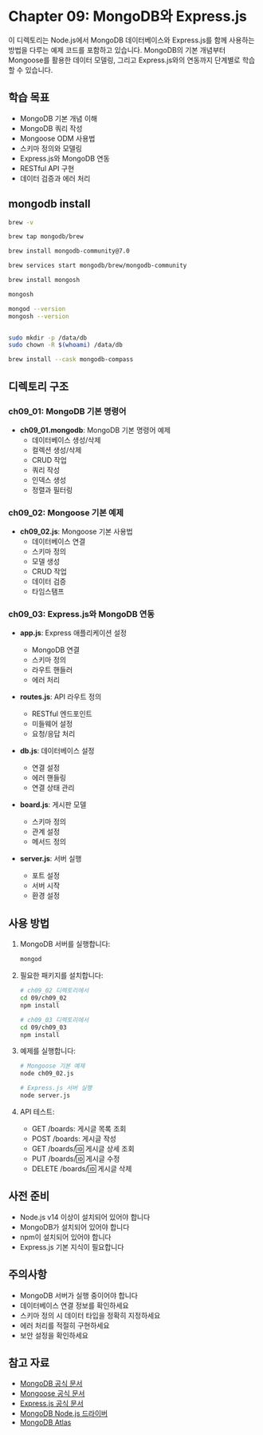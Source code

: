 # Chapter 09: MongoDB와 Express.js

이 디렉토리는 Node.js에서 MongoDB 데이터베이스와 Express.js를 함께 사용하는 방법을 다루는 예제 코드를 포함하고 있습니다. MongoDB의 기본 개념부터 Mongoose를 활용한 데이터 모델링, 그리고 Express.js와의 연동까지 단계별로 학습할 수 있습니다.

## 학습 목표

- MongoDB 기본 개념 이해
- MongoDB 쿼리 작성
- Mongoose ODM 사용법
- 스키마 정의와 모델링
- Express.js와 MongoDB 연동
- RESTful API 구현
- 데이터 검증과 에러 처리

## mongodb install

```bash
brew -v

brew tap mongodb/brew

brew install mongodb-community@7.0

brew services start mongodb/brew/mongodb-community

brew install mongosh

mongosh

mongod --version
mongosh --version


sudo mkdir -p /data/db
sudo chown -R $(whoami) /data/db

brew install --cask mongodb-compass

```

## 디렉토리 구조

### ch09_01: MongoDB 기본 명령어

- **ch09_01.mongodb**: MongoDB 기본 명령어 예제
  - 데이터베이스 생성/삭제
  - 컬렉션 생성/삭제
  - CRUD 작업
  - 쿼리 작성
  - 인덱스 생성
  - 정렬과 필터링

### ch09_02: Mongoose 기본 예제

- **ch09_02.js**: Mongoose 기본 사용법
  - 데이터베이스 연결
  - 스키마 정의
  - 모델 생성
  - CRUD 작업
  - 데이터 검증
  - 타임스탬프

### ch09_03: Express.js와 MongoDB 연동

- **app.js**: Express 애플리케이션 설정

  - MongoDB 연결
  - 스키마 정의
  - 라우트 핸들러
  - 에러 처리

- **routes.js**: API 라우트 정의

  - RESTful 엔드포인트
  - 미들웨어 설정
  - 요청/응답 처리

- **db.js**: 데이터베이스 설정

  - 연결 설정
  - 에러 핸들링
  - 연결 상태 관리

- **board.js**: 게시판 모델

  - 스키마 정의
  - 관계 설정
  - 메서드 정의

- **server.js**: 서버 실행
  - 포트 설정
  - 서버 시작
  - 환경 설정

## 사용 방법

1. MongoDB 서버를 실행합니다:

   ```bash
   mongod
   ```

2. 필요한 패키지를 설치합니다:

   ```bash
   # ch09_02 디렉토리에서
   cd 09/ch09_02
   npm install

   # ch09_03 디렉토리에서
   cd 09/ch09_03
   npm install
   ```

3. 예제를 실행합니다:

   ```bash
   # Mongoose 기본 예제
   node ch09_02.js

   # Express.js 서버 실행
   node server.js
   ```

4. API 테스트:
   - GET /boards: 게시글 목록 조회
   - POST /boards: 게시글 작성
   - GET /boards/:id: 게시글 상세 조회
   - PUT /boards/:id: 게시글 수정
   - DELETE /boards/:id: 게시글 삭제

## 사전 준비

- Node.js v14 이상이 설치되어 있어야 합니다
- MongoDB가 설치되어 있어야 합니다
- npm이 설치되어 있어야 합니다
- Express.js 기본 지식이 필요합니다

## 주의사항

- MongoDB 서버가 실행 중이어야 합니다
- 데이터베이스 연결 정보를 확인하세요
- 스키마 정의 시 데이터 타입을 정확히 지정하세요
- 에러 처리를 적절히 구현하세요
- 보안 설정을 확인하세요

## 참고 자료

- [MongoDB 공식 문서](https://www.mongodb.com/docs/)
- [Mongoose 공식 문서](https://mongoosejs.com/docs/)
- [Express.js 공식 문서](https://expressjs.com/)
- [MongoDB Node.js 드라이버](https://www.mongodb.com/docs/drivers/node/current/)
- [MongoDB Atlas](https://www.mongodb.com/cloud/atlas)
